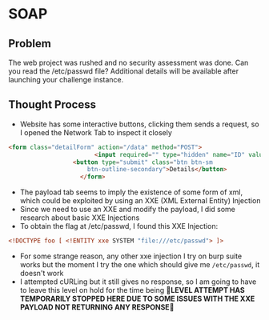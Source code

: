 # SOAP
## Problem
The web project was rushed and no security assessment was done. Can you read the /etc/passwd file?
Additional details will be available after launching your challenge instance.
## Thought Process
- Website has some interactive buttons, clicking them sends a request, so I opened the Network Tab to inspect it closely
```html
<form class="detailForm" action="/data" method="POST">
                        <input required="" type="hidden" name="ID" value="1">
                  <button type="submit" class="btn btn-sm
                      btn-outline-secondary">Details</button>
                    </form>
```
- The payload tab seems to imply the existence of some form of xml, which could be exploited by using an XXE (XML External Entity) Injection
- Since we need to use an XXE and modify the payload, I did some research about basic XXE Injections
- To obtain the flag at /etc/passwd, I found this XXE Injection:
```xml
<!DOCTYPE foo [ <!ENTITY xxe SYSTEM "file:///etc/passwd"> ]>
```
- For some strange reason, any other xxe injection I try on burp suite works but the moment I try the one which should give me `/etc/passwd`, it doesn't work
- I attempted cURLing but it still gives no response, so I am going to have to leave this level on hold for the time being
🚧**LEVEL ATTEMPT HAS TEMPORARILY STOPPED HERE DUE TO SOME ISSUES WITH THE XXE PAYLOAD NOT RETURNING ANY RESPONSE**🚧
